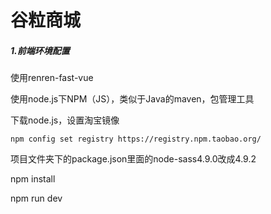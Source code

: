 # 谷粒商城

##### 1.前端环境配置

使用renren-fast-vue

使用node.js下NPM（JS），类似于Java的maven，包管理工具

下载node.js，设置淘宝镜像

```shell
npm config set registry https://registry.npm.taobao.org/
```

项目文件夹下的package.json里面的node-sass4.9.0改成4.9.2

npm install

npm run dev